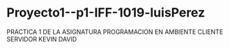 # Proyecto1--p1-IFF-1019-luisPerez
PRACTICA 1 DE LA ASIGNATURA PROGRAMACION EN AMBIENTE CLIENTE SERVIDOR KEVIN DAVID
